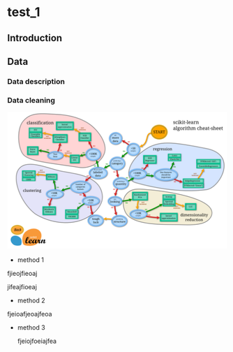 # test_1

## Introduction

## Data

### Data description
### Data cleaning


![machinglearning](https://github.com/pangwit/test_1/blob/main/graph/ml_map.png)

- method 1
  
fjieojfieoaj

jifeajfioeaj
- method 2
  
fjeioafjeoajfeoa

- method 3
  
  fjeiojfoeiajfea
